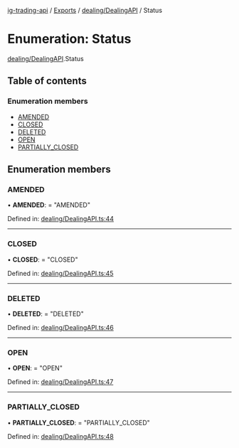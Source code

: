 [ig-trading-api](../README.md) / [Exports](../modules.md) / [dealing/DealingAPI](../modules/dealing_dealingapi.md) / Status

# Enumeration: Status

[dealing/DealingAPI](../modules/dealing_dealingapi.md).Status

## Table of contents

### Enumeration members

- [AMENDED](dealing_dealingapi.status.md#amended)
- [CLOSED](dealing_dealingapi.status.md#closed)
- [DELETED](dealing_dealingapi.status.md#deleted)
- [OPEN](dealing_dealingapi.status.md#open)
- [PARTIALLY_CLOSED](dealing_dealingapi.status.md#partially_closed)

## Enumeration members

### AMENDED

• **AMENDED**: = "AMENDED"

Defined in: [dealing/DealingAPI.ts:44](https://github.com/bennycode/ig-trading-api/blob/e06a01d/src/dealing/DealingAPI.ts#L44)

---

### CLOSED

• **CLOSED**: = "CLOSED"

Defined in: [dealing/DealingAPI.ts:45](https://github.com/bennycode/ig-trading-api/blob/e06a01d/src/dealing/DealingAPI.ts#L45)

---

### DELETED

• **DELETED**: = "DELETED"

Defined in: [dealing/DealingAPI.ts:46](https://github.com/bennycode/ig-trading-api/blob/e06a01d/src/dealing/DealingAPI.ts#L46)

---

### OPEN

• **OPEN**: = "OPEN"

Defined in: [dealing/DealingAPI.ts:47](https://github.com/bennycode/ig-trading-api/blob/e06a01d/src/dealing/DealingAPI.ts#L47)

---

### PARTIALLY_CLOSED

• **PARTIALLY_CLOSED**: = "PARTIALLY_CLOSED"

Defined in: [dealing/DealingAPI.ts:48](https://github.com/bennycode/ig-trading-api/blob/e06a01d/src/dealing/DealingAPI.ts#L48)

